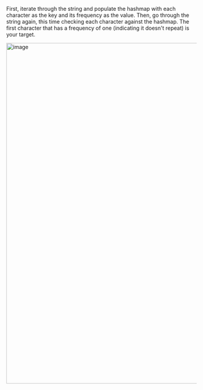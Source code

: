 First, iterate through the string and populate the hashmap with each character as the key and its frequency as the value. 
Then, go through the string again, this time checking each character against the hashmap.
The first character that has a frequency of one (indicating it doesn't repeat) is your target.


<img width="900" alt="image" src="https://github.com/user-attachments/assets/ff47100d-4c15-4acf-bafa-b0189a52298c" />
